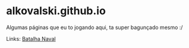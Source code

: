 # alkovalski.github.io
Algumas páginas que eu to jogando aqui, ta super bagunçado mesmo :/

Links:
[Batalha Naval](alkovalski.github.io/naval/batalha-naval.html )
